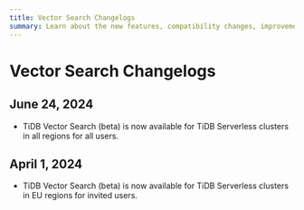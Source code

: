 ```yaml
---
title: Vector Search Changelogs
summary: Learn about the new features, compatibility changes, improvements, and bug fixes for the TiDB vector search feature.
---
```


# Vector Search Changelogs

## June 24, 2024

- TiDB Vector Search (beta) is now available for TiDB Serverless clusters in all regions for all users.

## April 1, 2024

- TiDB Vector Search (beta) is now available for TiDB Serverless clusters in EU regions for invited users.
